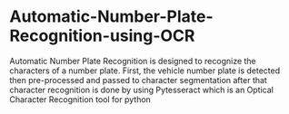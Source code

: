 # Automatic-Number-Plate-Recognition-using-OCR
Automatic Number Plate Recognition is designed to recognize the characters of a number plate. First, the vehicle number plate is detected then pre-processed and passed to character segmentation after that character recognition is done by using Pytesseract which is an Optical Character Recognition tool for python
